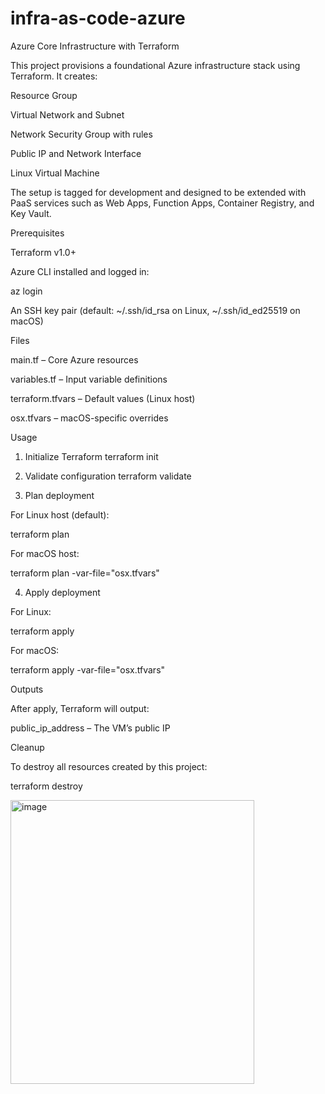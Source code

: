 # infra-as-code-azure
Azure Core Infrastructure with Terraform

This project provisions a foundational Azure infrastructure stack using Terraform. It creates:

Resource Group

Virtual Network and Subnet

Network Security Group with rules

Public IP and Network Interface

Linux Virtual Machine

The setup is tagged for development and designed to be extended with PaaS services such as Web Apps, Function Apps, Container Registry, and Key Vault.

Prerequisites

Terraform
 v1.0+

Azure CLI installed and logged in:

az login


An SSH key pair (default: ~/.ssh/id_rsa on Linux, ~/.ssh/id_ed25519 on macOS)

Files

main.tf – Core Azure resources

variables.tf – Input variable definitions

terraform.tfvars – Default values (Linux host)

osx.tfvars – macOS-specific overrides

Usage
1. Initialize Terraform
terraform init

2. Validate configuration
terraform validate

3. Plan deployment

For Linux host (default):

terraform plan


For macOS host:

terraform plan -var-file="osx.tfvars"

4. Apply deployment

For Linux:

terraform apply


For macOS:

terraform apply -var-file="osx.tfvars"

Outputs

After apply, Terraform will output:

public_ip_address – The VM’s public IP

Cleanup

To destroy all resources created by this project:

terraform destroy



<img width="390" height="454" alt="image" src="https://github.com/user-attachments/assets/2d936b04-0fb9-4796-bc10-cd95fe15def5" />
